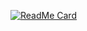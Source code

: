 [![ReadMe Card](https://github-readme-stats.vercel.app/api/pin/?username=sameer882000&theme=radical&repo=Word-Count-Calculator-App
)](https://github.com/sameer882000/Word-Count-Calculator-App
)
